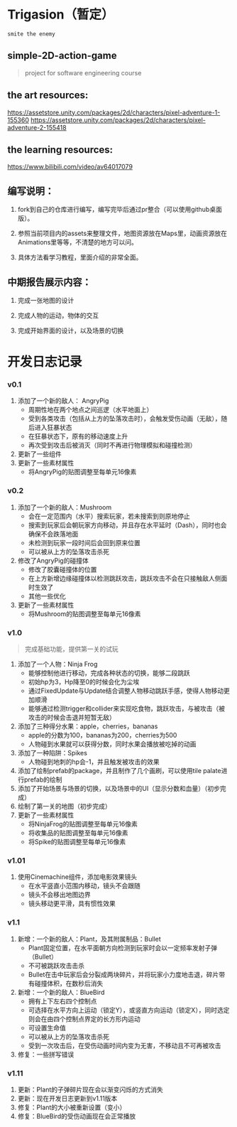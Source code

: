 # Trigasion（暂定） 

`smite the enemy`

## simple-2D-action-game

> project for software engineering course


## the art resources:

https://assetstore.unity.com/packages/2d/characters/pixel-adventure-1-155360
https://assetstore.unity.com/packages/2d/characters/pixel-adventure-2-155418

## the learning resources:

https://www.bilibili.com/video/av64017079

## 编写说明：
1. fork到自己的仓库进行编写，编写完毕后通过pr整合（可以使用github桌面版）。

2. 参照当前项目内的assets来整理文件，地图资源放在Maps里，动画资源放在Animations里等等，不清楚的地方可以问。

3. 具体方法看学习教程，里面介绍的非常全面。

## 中期报告展示内容：
1. 完成一张地图的设计

2. 完成人物的运动，物体的交互

3. 完成开始界面的设计，以及场景的切换

# 开发日志记录
### v0.1
1. 添加了一个新的敌人： AngryPig  
   * 周期性地在两个地点之间巡逻（水平地面上）  
   * 受到各类攻击（包括从上方的坠落攻击时），会触发受伤动画（无敌），随后进入狂暴状态  
   * 在狂暴状态下，原有的移动速度上升  
   * 再次受到攻击后被消灭（同时不再进行物理模拟和碰撞检测）  
2. 更新了一些组件  
3. 更新了一些素材属性  
   * 将AngryPig的贴图调整至每单元16像素  

### v0.2

1. 添加了一个新的敌人：Mushroom  
   * 会在一定范围内（水平）搜索玩家，若未搜索到则原地停止  
   * 搜索到玩家后会朝玩家方向移动，并且存在水平延时（Dash），同时也会确保不会跌落地面  
   * 未检测到玩家一段时间后会回到原来位置  
   * 可以被从上方的坠落攻击杀死  
2. 修改了AngryPig的碰撞体  
   * 修改了胶囊碰撞体的位置  
   * 在上方新增边缘碰撞体以检测跳跃攻击，跳跃攻击不会在只接触敌人侧面时生效了
   * 其他一些优化
3. 更新了一些素材属性  
   * 将Mushroom的贴图调整至每单元16像素  

### v1.0
>完成基础功能，提供第一关的试玩  
1. 添加了一个人物：Ninja Frog  
   * 能够控制他进行移动，完成各种状态的切换，能够二段跳跃  
   * 初始hp为3，Hp降至0的时候会化为尘埃  
   * 通过FixedUpdate与Update结合调整人物移动跳跃手感，使得人物移动更加顺滑  
   * 能够通过检测trigger和collider来实现吃食物，跳跃攻击，与被攻击（被攻击的时候会击退并短暂无敌）  
2. 添加了三种得分水果：apple，cherries，bananas  
   * apple的分数为100，bananas为200，cherries为500  
   * 人物碰到水果就可以获得分数，同时水果会播放被吃掉的动画  
3. 添加了一种陷阱：Spikes
   * 人物碰到地刺的hp会-1，并且触发被攻击的效果    
4. 添加了绘制prefab的package，并且制作了几个画刷，可以使用tile palate进行prefab的绘制 
5. 添加了开始场景与场景的切换，以及场景中的UI（显示分数和血量）（初步完成）
6. 绘制了第一关的地图（初步完成）  
7. 更新了一些素材属性  
   * 将NinjaFrog的贴图调整至每单元16像素   
   * 将收集品的贴图调整至每单元16像素  
   * 将Spike的贴图调整至每单元16像素   

### v1.01
1. 使用Cinemachine组件，添加电影效果镜头
   * 在水平竖直小范围内移动，镜头不会跟随
   * 镜头不会移出地图边界
   * 镜头移动更平滑，具有惯性效果  

### v1.1
1. 新增：一个新的敌人：Plant，及其附属制品：Bullet  
   * Plant固定位置，在水平面朝方向检测到玩家时会以一定频率发射子弹（Bullet）  
   * 不可被跳跃攻击击杀  
   * Bullet在击中玩家后会分裂成两块碎片，并将玩家小力度地击退，碎片带有碰撞体积，在数秒后消失  
2. 新增：一个新的敌人：BlueBird  
   * 拥有上下左右四个控制点  
   * 可选择在水平方向上运动（锁定Y），或竖直方向运动（锁定X），同时选定则会在由四个控制点界定的长方形内运动  
   * 可设置生命值  
   * 可以被从上方的坠落攻击杀死  
   * 受到一次攻击后，在受伤动画时间内变为无害，不移动且不可再被攻击  
3. 修复：一些拼写错误  

### v1.11
1. 更新：Plant的子弹碎片现在会以渐变闪烁的方式消失
2. 更新：现在开发日志更新到v1.11版本
3. 修复：Plant的大小被重新设置（变小）
4. 修复：BlueBird的受伤动画现在会正常播放  
